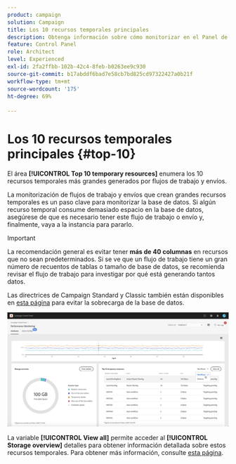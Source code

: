 ```yaml
---
product: campaign
solution: Campaign
title: Los 10 recursos temporales principales
description: Obtenga información sobre cómo monitorizar en el Panel de control de Campaign los 10 recursos temporales más grandes generados por flujos de trabajo y envíos en la base de datos de Campaign.
feature: Control Panel
role: Architect
level: Experienced
exl-id: 2fa2ffbb-102b-42c4-8feb-b0263ee9c930
source-git-commit: b17abddf6bad7e58cb7bd825cd97322427a0b21f
workflow-type: tm+mt
source-wordcount: '175'
ht-degree: 69%

---
```


# Los 10 recursos temporales principales {#top-10}

El área **[!UICONTROL Top 10 temporary resources]** enumera los 10 recursos temporales más grandes generados por flujos de trabajo y envíos.

La monitorización de flujos de trabajo y envíos que crean grandes recursos temporales es un paso clave para monitorizar la base de datos. Si algún recurso temporal consume demasiado espacio en la base de datos, asegúrese de que es necesario tener este flujo de trabajo o envío y, finalmente, vaya a la instancia para pararlo.

>[!IMPORTANT]
>
>La recomendación general es evitar tener **más de 40 columnas** en recursos que no sean predeterminados. Si se ve que un flujo de trabajo tiene un gran número de recuentos de tablas o tamaño de base de datos, se recomienda revisar el flujo de trabajo para investigar por qué está generando tantos datos.
>
>Las directrices de Campaign Standard y Classic también están disponibles en [esta página](database-preventing-overload.md) para evitar la sobrecarga de la base de datos.

![](assets/database-top10.png)

La variable **[!UICONTROL View all]** permite acceder al **[!UICONTROL Storage overview]** detalles para obtener información detallada sobre estos recursos temporales. Para obtener más información, consulte [esta página](database-storage-overview.md).
